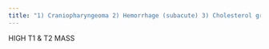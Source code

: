 ```yaml
---
title: "1) Craniopharyngeoma 2) Hemorrhage (subacute) 3) Cholesterol granuloma 4) Dermoid 5) Ratche cleft cyst"
---
```

HIGH T1 &amp; T2 
MASS

